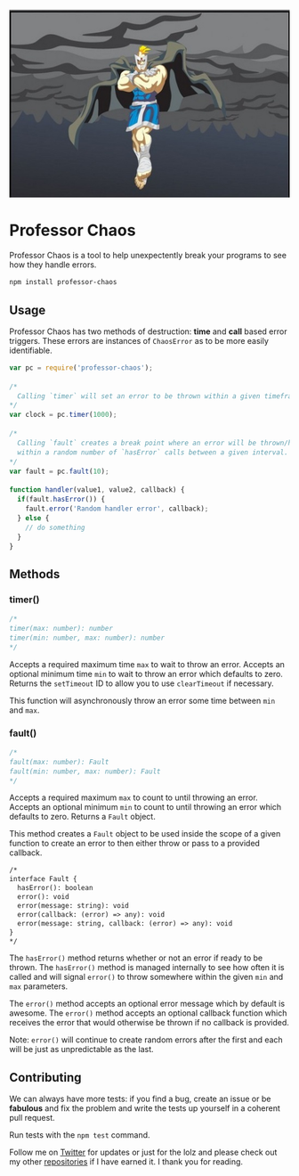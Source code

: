 
![Professor Chaos](https://raw.githubusercontent.com/andrejewski/professor-chaos/master/professor.jpg)

# Professor Chaos

Professor Chaos is a tool to help unexpectently break your programs to see how they handle errors.

```sh
npm install professor-chaos
```

## Usage

Professor Chaos has two methods of destruction: **time** and **call** based error triggers.
These errors are instances of `ChaosError` as to be more easily identifiable.

```js
var pc = require('professor-chaos');

/*
  Calling `timer` will set an error to be thrown within a given timeframe.
*/
var clock = pc.timer(1000);

/*
  Calling `fault` creates a break point where an error will be thrown/handled
  within a random number of `hasError` calls between a given interval.
*/
var fault = pc.fault(10);

function handler(value1, value2, callback) {
  if(fault.hasError()) {
    fault.error('Random handler error', callback);
  } else {
    // do something
  }
}

```

## Methods

### timer()

```js
/*
timer(max: number): number
timer(min: number, max: number): number
*/
```

Accepts a required maximum time `max` to wait to throw an error.
Accepts an optional minimum time `min` to wait to throw an error which defaults to zero.
Returns the `setTimeout` ID to allow you to use `clearTimeout` if necessary.

This function will asynchronously throw an error some time between `min` and `max`.

### fault()

```js
/*
fault(max: number): Fault
fault(min: number, max: number): Fault
*/
```

Accepts a required maximum `max` to count to until throwing an error.
Accepts an optional minimum `min` to count to until throwing an error which defaults to zero.
Returns a `Fault` object.

This method creates a `Fault` object to be used inside the scope of a given function
 to create an error to then either throw or pass to a provided callback.

```
/*
interface Fault {
  hasError(): boolean
  error(): void
  error(message: string): void
  error(callback: (error) => any): void
  error(message: string, callback: (error) => any): void
}
*/
```

The `hasError()` method returns whether or not an error if ready to be thrown.
The `hasError()` method is managed internally to see how often it is called
 and will signal `error()` to throw somewhere within the given `min` and `max` parameters.

The `error()` method accepts an optional error message which by default is awesome.
The `error()` method accepts an optional callback function which receives the
 error that would otherwise be thrown if no callback is provided.

Note: `error()` will continue to create random errors after the first and each
 will be just as unpredictable as the last.

## Contributing

We can always have more tests: if you find a bug, create an issue or be **fabulous**
and fix the problem and write the tests up yourself in a coherent pull request.

Run tests with the `npm test` command.

Follow me on [Twitter](http://chrisandrejewski.com/twitter) for updates or just for the lolz
and please check out my other [repositories](https://github.com/andrejewski) if I have earned it.
I thank you for reading.

